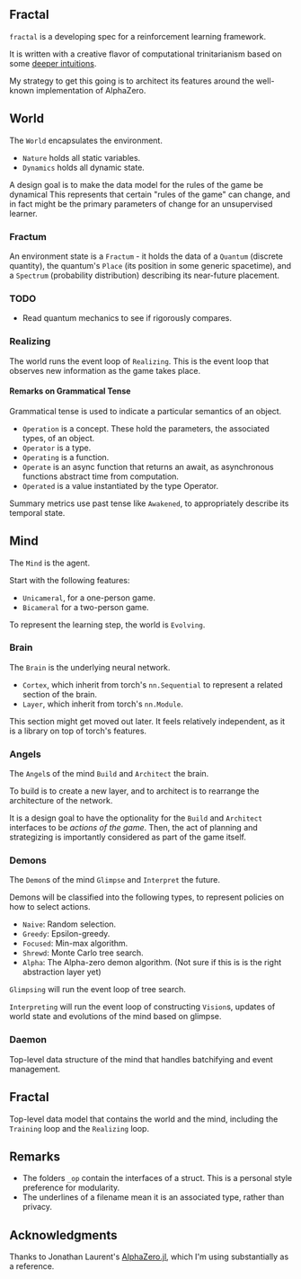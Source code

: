 ## Fractal

`fractal` is a developing spec for a reinforcement learning framework.

It is written with a creative flavor of computational trinitarianism based on some [deeper intuitions](https://github.com/jedhsu/think/blob/main/towards-a-physical-theory-of-consciousness.md).

My strategy to get this going is to architect its features around the well-known implementation of AlphaZero.

## World

The `World` encapsulates the environment.

* `Nature` holds all static variables.
* `Dynamics` holds all dynamic state.

A design goal is to make the data model for the rules of the game be dynamical
This represents that certain "rules of the game" can change, and in fact might
be the primary parameters of change for an unsupervised learner.

### Fractum

An environment state is a `Fractum` - it holds the data of a `Quantum` (discrete quantity),
the quantum's `Place` (its position in some generic spacetime), and a `Spectrum` (probability distribution)
describing its near-future placement.

### TODO
* Read quantum mechanics to see if rigorously compares.

### Realizing

The world runs the event loop of `Realizing`. This is the event loop that observes new information as the game takes place.


#### Remarks on Grammatical Tense

Grammatical tense is used to indicate a particular semantics of an object.

* `Operation` is a concept. These hold the parameters, the associated types, of an object.
* `Operator` is a type.
* `Operating` is a function.
* `Operate` is an async function that returns an await, as asynchronous functions abstract time from computation.
* `Operated` is a value instantiated by the type Operator.

Summary metrics use past tense like `Awakened`, to appropriately describe its temporal state.

## Mind

The `Mind` is the agent.

Start with the following features:
* `Unicameral`, for a one-person game.
* `Bicameral` for a two-person game.

To represent the learning step, the world is `Evolving`.

### Brain

The `Brain` is the underlying neural network.

* `Cortex`, which inherit from torch's `nn.Sequential` to represent a related section of the brain.
* `Layer`, which inherit from torch's `nn.Module`.

This section might get moved out later. It feels relatively independent, as it is a library
on top of torch's features.

### Angels
The `Angel`s of the mind `Build` and `Architect` the brain.

To build is to create a new layer, and to architect is to rearrange the architecture of the network.

It is a design goal to have the optionality for the `Build` and `Architect` interfaces to be
*actions of the game*. Then, the act of planning and strategizing is importantly considered
as part of the game itself.

### Demons

The `Demon`s of the mind `Glimpse` and `Interpret` the future.

  
Demons will be classified into the following types, to represent policies on how to select actions.

* `Naive`: Random selection.
* `Greedy`: Epsilon-greedy.
* `Focused`: Min-max algorithm.
* `Shrewd`: Monte Carlo tree search.
* `Alpha`: The Alpha-zero demon algorithm. (Not sure if this is is the right abstraction layer yet)

`Glimpsing` will run the event loop of tree search. 

`Interpreting` will run the event loop of constructing `Vision`s, updates of world state and evolutions of the mind based on glimpse.


### Daemon

Top-level data structure of the mind that handles batchifying and event management.

## Fractal

Top-level data model that contains the world and the mind, including the `Training` loop and the `Realizing` loop. 

## Remarks

* The folders `_op` contain the interfaces of a struct. This is a personal style preference for modularity.
* The underlines of a filename mean it is an associated type, rather than privacy.


## Acknowledgments

Thanks to Jonathan Laurent's [AlphaZero.jl](https://github.com/jonathan-laurent/AlphaZero.jl), which I'm using substantially as a reference.
